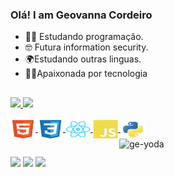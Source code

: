 ### Olá! I am Geovanna Cordeiro


- 👩‍💻 Estudando programação.
- 🤓 Futura information security.
- 🌍Estudando outras linguas.
- 🐱‍🏍Apaixonada por tecnologia 
##
 <div>
  <a href="https://github.com/Geovannacordeiro">
  <img height="180em" src="https://github-readme-stats.vercel.app/api?username=Geovannacordeiro&show_icons=true&theme=tokyonight&include_all_commits=true&count_private=true"/>
  <img height="200em" src="https://github-readme-stats.vercel.app/api/top-langs/?username=Geovannacordeiro&layout=compact&langs_count=7&theme=tokyonight"/>
</div>
  
<div style"display: inline_block"><br>  
  <img align="center" alt="ge-HTML" height="30" width="40" src="https://raw.githubusercontent.com/devicons/devicon/master/icons/html5/html5-original.svg">
  <img align="center" alt="ge-CSS" height="30" width="40" src="https://raw.githubusercontent.com/devicons/devicon/master/icons/css3/css3-original.svg">
  <img align="center" alt="ge-React" height="30" width="40" src="https://raw.githubusercontent.com/devicons/devicon/master/icons/react/react-original.svg">
  <img align="center" alt="ge-Js" height="30" width="40" src="https://raw.githubusercontent.com/devicons/devicon/master/icons/javascript/javascript-plain.svg">
  <img align="center" alt="ge-Python" height="30" width="40" src="https://raw.githubusercontent.com/devicons/devicon/master/icons/python/python-original.svg">
  <img align="right" alt="ge-yoda" src="https://media1.giphy.com/media/NRa7dRkMlVZRE5HUU4/giphy.gif?cid=ecf05e47xdv8eed565lm4wf8g6vchegb8z5o3waedsxgyj7e&rid=giphy.gif&ct=g" width="330" height="150" frameBorder="0" class="giphy-embed" > 
</div>
  
 ##
<div>
 <a href="https://discord.gg/GegeCordeiro#7719" target="_blank"><img src="https://img.shields.io/badge/Discord-7289DA?style=for-the-badge&logo=discord&logoColor=white"  target="_blank"></a> 
  <a href = "mailto:geovnnasouza852@yahoo.com.br"><img src="https://img.shields.io/badge/-Gmail-%23333?style=for-the-badge&logo=gmail&logoColor=white"  target="_blank"></a>
 <a href = "https://www.linkedin.com/in/geovanna-souza-cordeiro-7b845521a/"><img src="https://img.shields.io/badge/LinkedIn-0077B5?style=for-the-badge&logo=linkedin&logoColor=white"  target="_blank"></a>
</div> 
 



  
